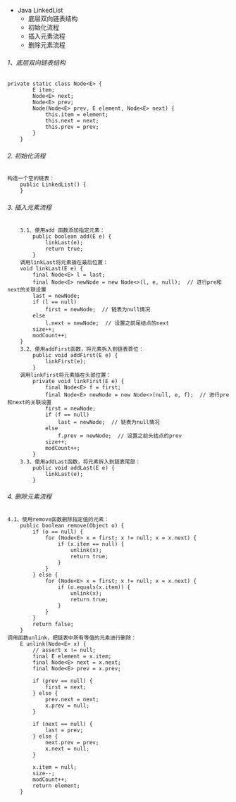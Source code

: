 
- Java LinkedList
    * 底层双向链表结构
    * 初始化流程
    + 插入元素流程
    * 删除元素流程

###### 1、底层双向链表结构
    private static class Node<E> {
            E item;
            Node<E> next;
            Node<E> prev;
            Node(Node<E> prev, E element, Node<E> next) {
                this.item = element;
                this.next = next;
                this.prev = prev;
            }
        }

###### 2. 初始化流程
    构造一个空的链表：
        public LinkedList() {
        }

###### 3. 插入元素流程
        3.1、使用add 函数添加指定元素：
            public boolean add(E e) {
                linkLast(e);
                return true;
            }
        调用linkLast将元素插在最后位置：
        void linkLast(E e) {
            final Node<E> l = last;
            final Node<E> newNode = new Node<>(l, e, null);  // 进行pre和next的关联设置
            last = newNode;
            if (l == null)
                first = newNode;  // 链表为null情况
            else
                l.next = newNode;  // 设置之前尾结点的next
            size++;
            modCount++;
        }
        3.2、使用addFirst函数，将元素拆入到链表首位：
            public void addFirst(E e) {
                linkFirst(e);
            }
        调用linkFirst将元素插在头部位置：    
            private void linkFirst(E e) {
                final Node<E> f = first;
                final Node<E> newNode = new Node<>(null, e, f);  // 进行pre和next的关联设置
                first = newNode;
                if (f == null)
                    last = newNode;  // 链表为null情况
                else
                    f.prev = newNode;  // 设置之前头结点的prev
                size++;
                modCount++;
            }            
        3.3、使用addLast函数，将元素拆入到链表尾部：
            public void addLast(E e) {
                linkLast(e);
            }

###### 4. 删除元素流程
    4.1、使用remove函数删除指定值的元素：   
        public boolean remove(Object o) {
            if (o == null) {
                for (Node<E> x = first; x != null; x = x.next) {
                    if (x.item == null) {
                        unlink(x);
                        return true;
                    }
                }
            } else {
                for (Node<E> x = first; x != null; x = x.next) {
                    if (o.equals(x.item)) {
                        unlink(x);
                        return true;
                    }
                }
            }
            return false;
        }
    调用函数unlink，把链表中所有等值的元素进行删除：
        E unlink(Node<E> x) {
            // assert x != null;
            final E element = x.item;
            final Node<E> next = x.next;
            final Node<E> prev = x.prev;
    
            if (prev == null) {
                first = next;
            } else {
                prev.next = next;
                x.prev = null;
            }
    
            if (next == null) {
                last = prev;
            } else {
                next.prev = prev;
                x.next = null;
            }
    
            x.item = null;
            size--;
            modCount++;
            return element;
        }

